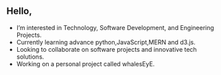 ## Hello,

- I’m interested in Technology, Software Development, and Engineering Projects.
- Currently learning advance python,JavaScript,MERN and d3.js.
- Looking to collaborate on software projects and innovative tech solutions.
- Working on a personal project called whalesEyE.
